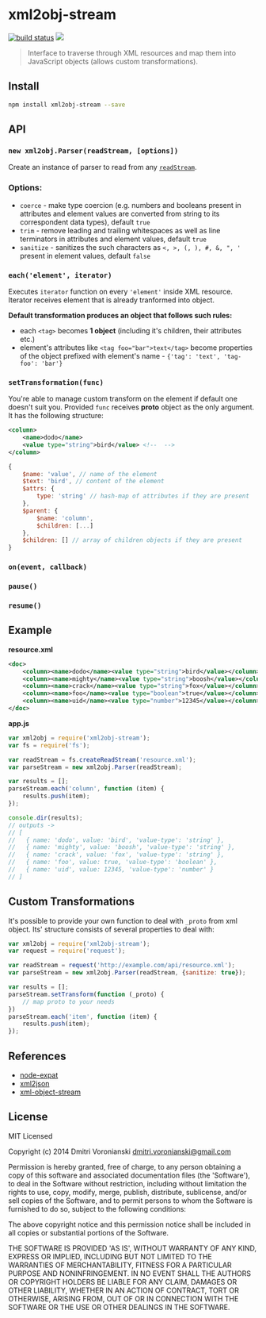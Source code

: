 # xml2obj-stream

[![build status](http://img.shields.io/travis/voronianski/xml2obj-stream.svg?style=flat)](https://travis-ci.org/voronianski/xml2obj-stream)
![](http://img.shields.io/badge/status-in%20progress-green.svg?style=flat)

> Interface to traverse through XML resources and map them into JavaScript objects (allows custom transformations).

## Install

```bash
npm install xml2obj-stream --save
```

## API

### `new xml2obj.Parser(readStream, [options])`

Create an instance of parser to read from any [`readStream`](http://nodejs.org/api/stream.html#stream_class_stream_readable).

### Options:

- `coerce` - make type coercion (e.g. numbers and booleans present in attributes and element values are converted from string to its correspondent data types), default `true`
- `trim` - remove leading and trailing whitespaces as well as line terminators in attributes and element values, default `true`
- `sanitize` - sanitizes the such characters as `<, >, (, ), #, &, ", '` present in element values, default `false`

### `each('element', iterator)`

Executes `iterator` function on every `'element'` inside XML resource. Iterator receives element that is already tranformed into object.

**Default transformation produces an object that follows such rules:**

- each `<tag>` becomes **1 object** (including it's children, their attributes etc.)
- element's attributes like `<tag foo="bar">text</tag>` become properties of the object prefixed with element's name - `{'tag': 'text', 'tag-foo': 'bar'}`

### `setTransformation(func)`

You're able to manage custom transform on the element if default one doesn't suit you. Provided `func` receives **proto** object as the only argument. It has the following structure:

```xml
<column>
    <name>dodo</name>
    <value type="string">bird</value> <!--  -->
</column>
```

```javascript
{
    $name: 'value', // name of the element
    $text: 'bird', // content of the element
    $attrs: {
        type: 'string' // hash-map of attributes if they are present
    },
    $parent: {
        $name: 'column',
        $children: [...]
    },
    $children: [] // array of children objects if they are present
}
```

### `on(event, callback)`

### `pause()`

### `resume()`

## Example

**resource.xml**

```xml
<doc>
    <column><name>dodo</name><value type="string">bird</value></column>
    <column><name>mighty</name><value type="string">boosh</value></column>
    <column><name>crack</name><value type="string">fox</value></column>
    <column><name>foo</name><value type="boolean">true</value></column>
    <column><name>uid</name><value type="number">12345</value></column>
</doc>
```

**app.js**

```javascript
var xml2obj = require('xml2obj-stream');
var fs = require('fs');

var readStream = fs.createReadStream('resource.xml');
var parseStream = new xml2obj.Parser(readStream);

var results = [];
parseStream.each('column', function (item) {
    results.push(item);
});

console.dir(results);
// outputs ->
// [ 
//   { name: 'dodo', value: 'bird', 'value-type': 'string' },
//   { name: 'mighty', value: 'boosh', 'value-type': 'string' },
//   { name: 'crack', value: 'fox', 'value-type': 'string' },
//   { name: 'foo', value: true, 'value-type': 'boolean' },
//   { name: 'uid', value: 12345, 'value-type': 'number' } 
// ]
```

## Custom Transformations

It's possible to provide your own function to deal with `_proto` from xml object. Its' structure consists of several properties to deal with:

```javascript
var xml2obj = require('xml2obj-stream');
var request = require('request');

var readStream = request('http://example.com/api/resource.xml');
var parseStream = new xml2obj.Parser(readStream, {sanitize: true});

var results = [];
parseStream.setTransform(function (_proto) {
    // map proto to your needs
})
parseStream.each('item', function (item) {
    results.push(item);
});
```

## References

- [node-expat](http://node-xmpp.github.io/doc/nodeexpat.html)
- [xml2json](https://github.com/buglabs/node-xml2json)
- [xml-object-stream](https://github.com/idottv/xml-object-stream)

## License

MIT Licensed

Copyright (c) 2014 Dmitri Voronianski [dmitri.voronianski@gmail.com](mailto:dmitri.voronianski@gmail.com)

Permission is hereby granted, free of charge, to any person obtaining a copy of this software and associated documentation files (the 'Software'), to deal in the Software without restriction, including without limitation the rights to use, copy, modify, merge, publish, distribute, sublicense, and/or sell copies of the Software, and to permit persons to whom the Software is furnished to do so, subject to the following conditions:

The above copyright notice and this permission notice shall be included in all copies or substantial portions of the Software.

THE SOFTWARE IS PROVIDED 'AS IS', WITHOUT WARRANTY OF ANY KIND, EXPRESS OR IMPLIED, INCLUDING BUT NOT LIMITED TO THE WARRANTIES OF MERCHANTABILITY, FITNESS FOR A PARTICULAR PURPOSE AND NONINFRINGEMENT. IN NO EVENT SHALL THE AUTHORS OR COPYRIGHT HOLDERS BE LIABLE FOR ANY CLAIM, DAMAGES OR OTHER LIABILITY, WHETHER IN AN ACTION OF CONTRACT, TORT OR OTHERWISE, ARISING FROM, OUT OF OR IN CONNECTION WITH THE SOFTWARE OR THE USE OR OTHER DEALINGS IN THE SOFTWARE.
